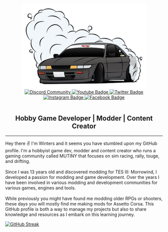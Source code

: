 <div id="header" align="center">
  <img src="https://github.com/mutinysim/mutinysim/blob/main/assets/mutiny-s13-sticker.png?raw=true" width="400"/>
  <div id="badges">
  <a href="http://discord.gg/hTvVF9TEGG">
    <img src="https://img.shields.io/badge/Discord-blue?style=for-the-badge&logo=discord&logoColor=white" alt="Discord Community"/>
  </a>
  <a href="https://www.youtube.com/@MUTINYSIM">
    <img src="https://img.shields.io/badge/YouTube-red?style=for-the-badge&logo=youtube&logoColor=white" alt="Youtube Badge"/>
  </a>
  <a href="https://twitter.com/mutinysim">
    <img src="https://img.shields.io/badge/Twitter-blue?style=for-the-badge&logo=twitter&logoColor=white" alt="Twitter Badge"/>
  </a>
  <a href="https://www.instagram.com/mutinysim/">
    <img src="https://img.shields.io/badge/Instagram-E4405F?style=for-the-badge&logo=instagram&logoColor=white" alt="Instagram Badge"/>
  </a>
  <a href="https://www.facebook.com/mutinysim/">
    <img src="https://img.shields.io/badge/Facebook-1877F2?style=for-the-badge&logo=facebook&logoColor=white" alt="Facebook Badge"/>
  </a>
  </div>
  <img src="https://komarev.com/ghpvc/?username=mutinysim&style=flat-square&color=blue" alt=""/>
  <h2>
  Hobby Game Developer | Modder | Content Creator
  </h2>
</div>

---
Hey there ✌️ I'm Winters and it seems you have stumbled upon my GitHub profile. I'm a hobbyist game dev, modder and content creator who runs a gaming community called MUTINY that focuses on sim racing, rally, touge, and drifting.
</br></br>
Since I was 13 years old and discovered modding for TES III: Morrowind, I developed a passion for modding and game development. Over the years I have been involved in various modding and development communities for various games, engines and tools.
</br></br>
While previously you might have found me modding older RPGs or shooters, these days you will mostly find me making mods for Assetto Corsa. This GitHub profile is both a way to manage my projects but also to share knowledge and resources as I embark on this learning journey.

[![GitHub Streak](https://github-readme-streak-stats.herokuapp.com?user=mutinysim&theme=tokyonight-duo&hide_border=true&date_format=M%20j%5B%2C%20Y%5D)](https://git.io/streak-stats)
